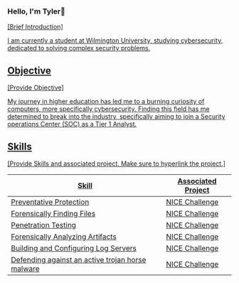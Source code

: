 ### Hello, I'm Tyler👋
<a href="https://linkedin.com/in/tylermrow">

[Brief Introduction]

I am currently a student at Wilmington University, studying cybersecurity, dedicated to solving complex security problems.

## Objective
[Provide Objective]

My journey in higher education has led me to a burning curiosity of computers, more specifically cybersecurity. Finding this field has me determined to break into the industry, specifically aiming to join a Security operations Center (SOC) as a Tier 1 Analyst.

## Skills
[Provide Skills and associated project. Make sure to hyperlink the project.]

| Skill                                                  | Associated Project         |
|--------------------------------------------------------|----------------------------|
| Preventative Protection                                | NICE Challenge             |
| Forensically Finding Files                             | NICE Challenge             |
| Penetration Testing                                    | NICE Challenge             |
| Forensically Analyzing Artifacts                       | NICE Challenge             |
| Building and Configuring Log Servers                   | NICE Challenge             |
| Defending against an active trojan horse malware       | NICE Challenge             |
